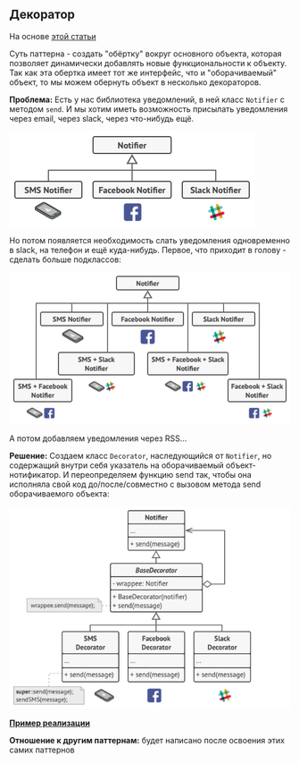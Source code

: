 ## Декоратор
На основе [этой статьи](https://refactoring.guru/ru/design-patterns/adapter)

Суть паттерна - создать "обёртку" вокруг основного объекта, которая позволяет
динамически добавлять новые функциональности к объекту. Так как эта обертка имеет
тот же интерфейс, что и "оборачиваемый" объект, то мы можем обернуть объект
в несколько декораторов.

**Проблема:** Есть у нас библиотека уведомлений, в ней класс `Notifier` с методом
`send`. И мы хотим иметь возможность присылать уведомления через email, через slack,
через что-нибудь ещё.

![Изначальная задумка](./img/decorator1.png)

Но потом появляется необходимость слать уведомления одновременно в slack, на телефон
и ещё куда-нибудь. Первое, что приходит в голову - сделать больше подклассов:

![Больше классов богу классов](./img/decorator2.png)

А потом добавляем уведомления через RSS...

**Решение:** Создаем класс `Decorator`, наследующийся от `Notifier`, но содержащий
внутри себя указатель на оборачиваемый объект-нотификатор. И переопределяем функцию
send так, чтобы она исполняла свой код до/после/совместно с вызовом метода send
оборачиваемого объекта:

![Решение](./img/decorator3.png)

**[Пример реализации](../../src/patterns/decorator.cpp)**

**Отношение к другим паттернам:** будет написано после освоения этих самих паттернов